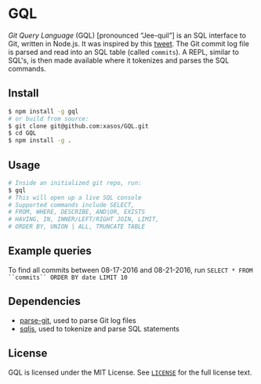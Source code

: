 # GQL
*Git Query Language* (GQL) [pronounced “Jee-quil”] is an SQL interface to Git, written in Node.js. It was inspired by this [tweet](https://twitter.com/clayallsopp/status/695377832369721344). The Git commit log file is parsed and read into an SQL table (called `commits`). A REPL, similar to SQL's, is then made available where it tokenizes and parses the SQL commands.

## Install 
```sh
$ npm install -g gql
# or build from source:
$ git clone git@github.com:xasos/GQL.git
$ cd GQL
$ npm install -g .
```

## Usage
```sh
# Inside an initialized git repo, run:
$ gql
# This will open up a live SQL console
# Supported commands include SELECT,
# FROM, WHERE, DESCRIBE, AND|OR, EXISTS
# HAVING, IN, INNER/LEFT/RIGHT JOIN, LIMIT,
# ORDER BY, UNION | ALL, TRUNCATE TABLE
```

## Example queries
To find all commits between 08-17-2016 and 08-21-2016, run
`SELECT * FROM ``commits`` ORDER BY date LIMIT 10`

## Dependencies
 - [parse-git](https://github.com/blittle/parse-git.git), used to parse Git log files
 - [sqljs](), used to tokenize and parse SQL statements

## License
GQL is licensed under the MIT License. See [`LICENSE`](LICENSE) for the full license text.
